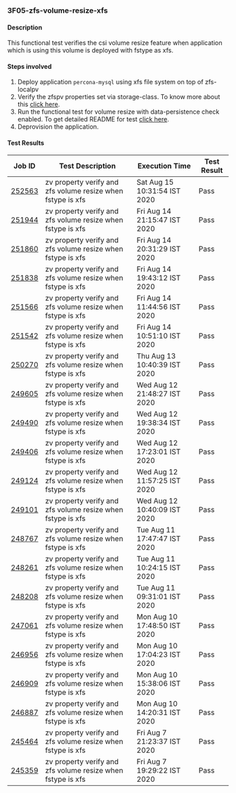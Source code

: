 ### 3F05-zfs-volume-resize-xfs

#### Description

This functional test verifies the csi volume resize feature when application which is using this volume is deployed with fstype as xfs.

#### Steps involved

1. Deploy application `percona-mysql` using xfs file system on top of zfs-localpv
2. Verify the zfspv properties set via storage-class.  To know more about this [click here](https://github.com/openebs/e2e-tests/tree/master/experiments/zfs-localpv/functional/zv-properties-verify).
3. Run the functional test for volume resize with data-persistence check enabled. To get detailed README for test [click here](https://github.com/openebs/e2e-tests/tree/master/experiments/zfs-localpv/functional/zfs-volume-resize).
4. Deprovision the application.

#### Test Results

| Job ID  |      Test Description         | Execution Time |   Test Result   |
|---------|-------------------------------|----------------|-----------------|
|     <a href="https://gitlab.openebs.ci/openebs/e2e-nativek8s/-/jobs/252563">252563</a>           |  zv property verify and zfs volume resize when fstype is xfs           | Sat Aug 15 10:31:54 IST 2020  | Pass |
|     <a href="https://gitlab.openebs.ci/openebs/e2e-nativek8s/-/jobs/251944">251944</a>           |  zv property verify and zfs volume resize when fstype is xfs           | Fri Aug 14 21:15:47 IST 2020  | Pass |
|     <a href="https://gitlab.openebs.ci/openebs/e2e-nativek8s/-/jobs/251860">251860</a>           |  zv property verify and zfs volume resize when fstype is xfs           | Fri Aug 14 20:31:29 IST 2020  | Pass |
|     <a href="https://gitlab.openebs.ci/openebs/e2e-nativek8s/-/jobs/251838">251838</a>           |  zv property verify and zfs volume resize when fstype is xfs           | Fri Aug 14 19:43:12 IST 2020  | Pass |
|     <a href="https://gitlab.openebs.ci/openebs/e2e-nativek8s/-/jobs/251566">251566</a>           |  zv property verify and zfs volume resize when fstype is xfs           | Fri Aug 14 11:44:56 IST 2020  | Pass |
|     <a href="https://gitlab.openebs.ci/openebs/e2e-nativek8s/-/jobs/251542">251542</a>           |  zv property verify and zfs volume resize when fstype is xfs           | Fri Aug 14 10:51:10 IST 2020  | Pass |
|     <a href="https://gitlab.openebs.ci/openebs/e2e-nativek8s/-/jobs/250270">250270</a>           |  zv property verify and zfs volume resize when fstype is xfs           | Thu Aug 13 10:40:39 IST 2020  | Pass |
|     <a href="https://gitlab.openebs.ci/openebs/e2e-nativek8s/-/jobs/249605">249605</a>           |  zv property verify and zfs volume resize when fstype is xfs           | Wed Aug 12 21:48:27 IST 2020  | Pass |
|     <a href="https://gitlab.openebs.ci/openebs/e2e-nativek8s/-/jobs/249490">249490</a>           |  zv property verify and zfs volume resize when fstype is xfs           | Wed Aug 12 19:38:34 IST 2020  | Pass |
|     <a href="https://gitlab.openebs.ci/openebs/e2e-nativek8s/-/jobs/249406">249406</a>           |  zv property verify and zfs volume resize when fstype is xfs           | Wed Aug 12 17:23:01 IST 2020  | Pass |
|     <a href="https://gitlab.openebs.ci/openebs/e2e-nativek8s/-/jobs/249124">249124</a>           |  zv property verify and zfs volume resize when fstype is xfs           | Wed Aug 12 11:57:25 IST 2020  | Pass |
|     <a href="https://gitlab.openebs.ci/openebs/e2e-nativek8s/-/jobs/249101">249101</a>           |  zv property verify and zfs volume resize when fstype is xfs           | Wed Aug 12 10:40:09 IST 2020  | Pass |
|     <a href="https://gitlab.openebs.ci/openebs/e2e-nativek8s/-/jobs/248767">248767</a>           |  zv property verify and zfs volume resize when fstype is xfs           | Tue Aug 11 17:47:47 IST 2020  | Pass |
|     <a href="https://gitlab.openebs.ci/openebs/e2e-nativek8s/-/jobs/248261">248261</a>           |  zv property verify and zfs volume resize when fstype is xfs           | Tue Aug 11 10:24:15 IST 2020  | Pass |
|     <a href="https://gitlab.openebs.ci/openebs/e2e-nativek8s/-/jobs/248208">248208</a>           |  zv property verify and zfs volume resize when fstype is xfs           | Tue Aug 11 09:31:01 IST 2020  | Pass |
|     <a href="https://gitlab.openebs.ci/openebs/e2e-nativek8s/-/jobs/247061">247061</a>           |  zv property verify and zfs volume resize when fstype is xfs           | Mon Aug 10 17:48:50 IST 2020  | Pass |
|     <a href="https://gitlab.openebs.ci/openebs/e2e-nativek8s/-/jobs/246956">246956</a>           |  zv property verify and zfs volume resize when fstype is xfs           | Mon Aug 10 17:04:23 IST 2020  | Pass |
|     <a href="https://gitlab.openebs.ci/openebs/e2e-nativek8s/-/jobs/246909">246909</a>           |  zv property verify and zfs volume resize when fstype is xfs           | Mon Aug 10 15:38:06 IST 2020  | Pass |
|     <a href="https://gitlab.openebs.ci/openebs/e2e-nativek8s/-/jobs/246887">246887</a>           |  zv property verify and zfs volume resize when fstype is xfs           | Mon Aug 10 14:20:31 IST 2020  | Pass |
|     <a href="https://gitlab.openebs.ci/openebs/e2e-nativek8s/-/jobs/245464">245464</a>           |  zv property verify and zfs volume resize when fstype is xfs           | Fri Aug  7 21:23:37 IST 2020  | Pass |
|     <a href="https://gitlab.openebs.ci/openebs/e2e-nativek8s/-/jobs/245359">245359</a>           |  zv property verify and zfs volume resize when fstype is xfs           | Fri Aug  7 19:29:22 IST 2020  | Pass |
